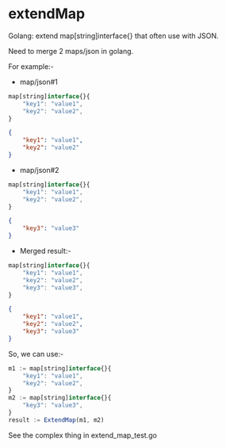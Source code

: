 # extendMap
Golang: extend map[string]interface{} that often use with JSON.

Need to merge 2 maps/json in golang.

For example:-

* map/json#1
```javascript
map[string]interface{}{
    "key1": "value1",
    "key2": "value2",
}
```
```json
{
    "key1": "value1",
    "key2": "value2"
}
```

* map/json#2
```javascript
map[string]interface{}{
    "key1": "value1",
    "key2": "value2",
}
```
```json
{
    "key3": "value3"
}
```

* Merged result:-
```javascript
map[string]interface{}{
    "key1": "value1",
    "key2": "value2",
    "key3": "value3",
}
```
```json
{
    "key1": "value1",
    "key2": "value2",
    "key3": "value3"
}
```

So, we can use:-
```javascript
m1 := map[string]interface{}{
    "key1": "value1",
    "key2": "value2",
}
m2 := map[string]interface{}{
    "key3": "value3",
}
result := ExtendMap(m1, m2)
```

See the complex thing in extend_map_test.go
